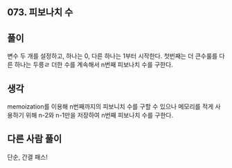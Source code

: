 ## 073. 피보나치 수

## 풀이

변수 두 개를 설정하고, 하나는 0, 다른 하나는 1부터 시작한다. 첫번째는 더 큰수룰를 다른 하나는 두릉ㄹ 더한 수를 계속해서 n번째 피보나치 수를 구한다.

## 생각

memoization를 이용해 n번째까지의 피보니치 수를 구할 수 있으나 메모리를 적게 사용하기 위해 n-2와 n-1만을 저장하여 n번째 피보나치 수를 구한다.


## 다른 사람 풀이
단순, 간결 패스!
```

```
